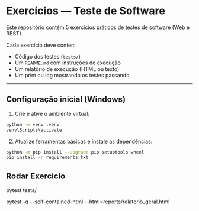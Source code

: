 # Exercícios — Teste de Software

Este repositório contém 5 exercícios práticos de testes de software (Web e REST).

Cada exercício deve conter:
- Código dos testes (`tests/`)
- Um `README.md` com instruções de execução
- Um relatório de execução (HTML ou texto)
- Um print ou log mostrando os testes passando

---

## Configuração inicial (Windows)

1. Crie e ative o ambiente virtual:
```cmd
python -m venv .venv
venv\Scripts\activate
```

2. Atualize ferramentas básicas e instale as dependências:

```cmd
python -m pip install --upgrade pip setuptools wheel
pip install -r requirements.txt
```

## Rodar Exercicio
pytest tests/

pytest -q --self-contained-html --html=reports/relatorio_geral.html

